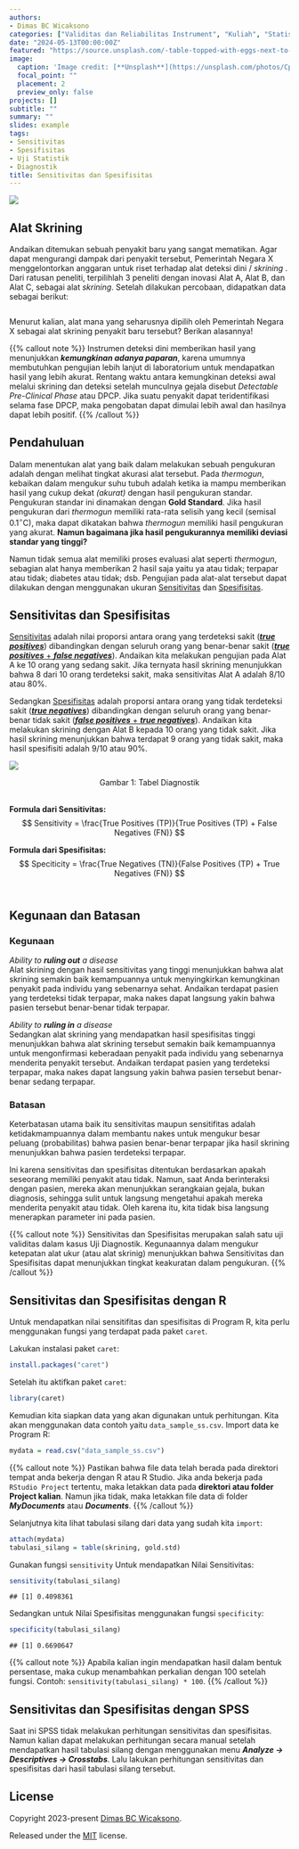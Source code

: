 ```yaml
---
authors:
- Dimas BC Wicaksono
categories: ["Validitas dan Reliabilitas Instrument", "Kuliah", "Statistik", "R"]
date: "2024-05-13T00:00:00Z"
featured: "https://source.unsplash.com/-table-topped-with-eggs-next-to-a-vase-of-flowers-eIuCJCfRcvI"
image:
  caption: 'Image credit: [**Unsplash**](https://unsplash.com/photos/CpkOjOcXdUY)'
  focal_point: ""
  placement: 2
  preview_only: false
projects: []
subtitle: ""
summary: ""
slides: example
tags:
- Sensitivitas
- Spesifisitas
- Uji Statistik
- Diagnostik
title: Sensitivitas dan Spesifisitas
---
```




<img src="https://source.unsplash.com/-table-topped-with-eggs-next-to-a-vase-of-flowers-eIuCJCfRcvI" />

## Alat Skrining

Andaikan ditemukan sebuah penyakit baru yang sangat mematikan. Agar dapat mengurangi dampak dari penyakit tersebut, Pemerintah Negara X menggelontorkan anggaran untuk riset terhadap alat deteksi dini / *skrining* . Dari ratusan peneliti, terpilihlah 3 peneliti dengan inovasi Alat A, Alat B, dan Alat C, sebagai alat *skrining*. Setelah dilakukan percobaan, didapatkan data sebagai berikut:

```r

```

Menurut kalian, alat mana yang seharusnya dipilih oleh Pemerintah Negara X sebagai alat skrining penyakit baru tersebut? Berikan alasannya!

{{% callout note %}}
Instrumen deteksi dini memberikan hasil yang menunjukkan **_kemungkinan adanya paparan_**, karena umumnya membutuhkan pengujian lebih lanjut di laboratorium untuk mendapatkan hasil yang lebih akurat. Rentang waktu antara kemungkinan deteksi awal melalui skrining dan deteksi setelah munculnya gejala disebut _Detectable Pre-Clinical Phase_ atau DPCP. Jika suatu penyakit dapat teridentifikasi selama fase DPCP, maka pengobatan dapat dimulai lebih awal dan hasilnya dapat lebih positif.
{{% /callout %}}

## Pendahuluan

Dalam menentukan alat yang baik dalam melakukan sebuah pengukuran adalah dengan melihat tingkat akurasi alat tersebut. Pada *thermogun*, kebaikan dalam mengukur suhu tubuh adalah ketika ia mampu memberikan hasil yang cukup dekat *(akurat)* dengan hasil pengukuran standar. Pengukuran standar ini dinamakan dengan **Gold Standard**. Jika hasil pengukuran dari *thermogun* memiliki rata-rata selisih yang kecil (semisal 0.1$^\circ$C), maka dapat dikatakan bahwa *thermogun* memiliki hasil pengukuran yang akurat. **Namun bagaimana jika hasil pengukurannya memiliki deviasi standar yang tinggi?**

Namun tidak semua alat memiliki proses evaluasi alat seperti *thermogun*, sebagian alat hanya memberikan 2 hasil saja yaitu ya atau tidak; terpapar atau tidak; diabetes atau tidak; dsb. Pengujian pada alat-alat tersebut dapat dilakukan dengan menggunakan ukuran [Sensitivitas](#) dan [Spesifisitas](#).

## Sensitivitas dan Spesifisitas

[Sensitivitas](#) adalah nilai proporsi antara orang yang terdeteksi sakit ([**_true positives_**](#)) dibandingkan dengan seluruh orang yang benar-benar sakit ([**_true positives_** + **_false negatives_**](#)). Andaikan kita melakukan pengujian pada Alat A ke 10 orang yang sedang sakit. Jika ternyata hasil skrining menunjukkan bahwa 8 dari 10 orang terdeteksi sakit, maka sensitivitas Alat A adalah 8/10 atau 80%.

Sedangkan [Spesifisitas]($) adalah proporsi antara orang yang tidak terdeteksi sakit ([**_true negatives_**](#)) dibandingkan dengan seluruh orang yang benar-benar tidak sakit ([**_false positives_** + **_true negatives_**](#)). Andaikan kita melakukan skrining dengan Alat B kepada 10 orang yang tidak sakit. Jika hasil skrining menunjukkan bahwa terdapat 9 orang yang tidak sakit, maka hasil spesifisiti adalah 9/10 atau 90%.

<div class="figure">
<img src="https://thecompletemedic.com/images/core/research-diagnostic-table_original.png" />
<p class="caption" style="text-align: center"><span id="fig:tab-diagnstk"></span>Gambar 1: Tabel Diagnostik</p>
</div>


<br />**Formula dari Sensitivitas:**
$$
Sensitivity = \frac{True Positives (TP)}{True Positives (TP) + False Negatives (FN)}
$$


**Formula dari Spesifisitas:**
$$
Speciticity = \frac{True Negatives (TN)}{False Positives (TP) + True Negatives (FN)}
$$
<br />

## Kegunaan dan Batasan

### Kegunaan

_Ability to **ruling out** a disease_<br />
Alat skrining dengan hasil sensitivitas yang tinggi menunjukkan bahwa alat skrining semakin baik kemampuannya untuk menyingkirkan kemungkinan penyakit pada individu yang sebenarnya sehat. Andaikan terdapat pasien yang terdeteksi tidak terpapar, maka nakes dapat langsung yakin bahwa pasien tersebut benar-benar tidak terpapar.

_Ability to **ruling in** a disease_<br />
Sedangkan alat skrining yang mendapatkan hasil spesifisitas tinggi menunjukkan bahwa alat skrining tersebut semakin baik kemampuannya untuk mengonfirmasi keberadaan penyakit pada individu yang sebenarnya menderita penyakit tersebut. Andaikan terdapat pasien yang terdeteksi terpapar, maka nakes dapat langsung yakin bahwa pasien tersebut benar-benar sedang terpapar.

### Batasan

Keterbatasan utama baik itu sensitivitas maupun sensitifitas adalah ketidakmampuannya dalam membantu nakes untuk mengukur besar peluang (probabilitas) bahwa pasien benar-benar terpapar jika hasil skrining menunjukkan bahwa pasien terdeteksi terpapar.

Ini karena sensitivitas dan spesifisitas ditentukan berdasarkan apakah seseorang memiliki penyakit atau tidak. Namun, saat Anda berinteraksi dengan pasien, mereka akan menunjukkan serangkaian gejala, bukan diagnosis, sehingga sulit untuk langsung mengetahui apakah mereka menderita penyakit atau tidak. Oleh karena itu, kita tidak bisa langsung menerapkan parameter ini pada pasien. 

{{% callout note %}}
Sensitivitas dan Spesifisitas merupakan salah satu uji validitas dalam kasus Uji Diagnostik. Kegunaannya dalam mengukur ketepatan alat ukur (atau alat skrinig) menunjukkan bahwa Sensitivitas dan Spesifisitas dapat menunjukkan tingkat keakuratan dalam pengukuran.
{{% /callout %}}


## Sensitivitas dan Spesifisitas dengan R

Untuk mendapatkan nilai sensitifitas dan spesifisitas di Program R, kita perlu menggunakan fungsi yang terdapat pada paket `caret`.

Lakukan instalasi paket `caret`:


```r
install.packages("caret")
```

Setelah itu aktifkan paket `caret`:


```r
library(caret)
```

Kemudian kita siapkan data yang akan digunakan untuk perhitungan. Kita akan menggunakan data contoh yaitu `data_sample_ss.csv`. Import data ke Program R:


```r
mydata = read.csv("data_sample_ss.csv")
```

{{% callout note %}}
Pastikan bahwa file data telah berada pada direktori tempat anda bekerja dengan R atau R Studio. Jika anda bekerja pada `RStudio Project` tertentu, maka letakkan data pada **direktori atau folder Project kalian**. Namun jika tidak, maka letakkan file data di folder **_MyDocuments_** atau **_Documents_**.
{{% /callout %}}

Selanjutnya kita lihat tabulasi silang dari data yang sudah kita `import`:


```r
attach(mydata)
tabulasi_silang = table(skrining, gold.std)
```

Gunakan fungsi `sensitivity` Untuk mendapatkan Nilai Sensitivitas:


```r
sensitivity(tabulasi_silang)
```

```
## [1] 0.4098361
```

Sedangkan untuk Nilai Spesifisitas menggunakan fungsi `specificity`:


```r
specificity(tabulasi_silang)
```

```
## [1] 0.6690647
```

{{% callout note %}}
Apabila kalian ingin mendapatkan hasil dalam bentuk persentase, maka cukup menambahkan perkalian dengan 100 setelah fungsi. Contoh: `sensitivity(tabulasi_silang) * 100`.
{{% /callout %}}

## Sensitivitas dan Spesifisitas dengan SPSS

Saat ini SPSS tidak melakukan perhitungan sensitivitas dan spesifisitas. Namun kalian dapat melakukan perhitungan secara manual setelah mendapatkan hasil tabulasi silang dengan menggunakan menu **_Analyze -> Descriptives -> Crosstabs_**. Lalu lakukan perhitungan sensitivitas dan spesifisitas dari hasil tabulasi silang tersebut.

## License

Copyright 2023-present [Dimas BC Wicaksono](https://dwicaksono.netlify.app/).

Released under the [MIT](https://github.com/HugoBlox/hugo-blox-builder/blob/master/LICENSE.md) license.
